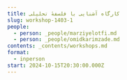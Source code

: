 ```yaml
---
title: کارگاه آشنایی با فلسفهٔ تحلیلی
slug: workshop-1403-1
people:
  - person: _people/marziyelotfi.md
  - person: _people/omidkarimzade.md
contents: _contents/workshops.md
format:
  - inperson
start: 2024-10-15T20:30:00.000Z
---
```




